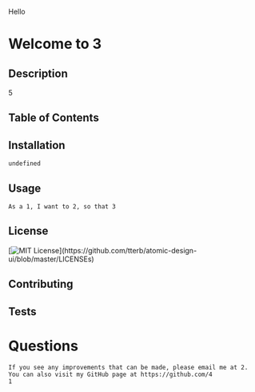 

Hello
    
# Welcome to 3

    
## Description
    
5

    
## Table of Contents


    
## Installation

    undefined

    
## Usage

    As a 1, I want to 2, so that 3

## License
[![MIT License](https://img.shields.io/apm/l/atomic-design-ui.svg?)](https://github.com/tterb/atomic-design-ui/blob/master/LICENSEs)

## Contributing

## Tests

# Questions
    
    If you see any improvements that can be made, please email me at 2. You can also visit my GitHub page at https://github.com/4
    1
    